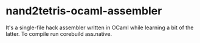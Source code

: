 # nand2tetris-ocaml-assembler

It's a single-file hack assembler written in OCaml while learning a bit of the latter. To compile run corebuild ass.native.